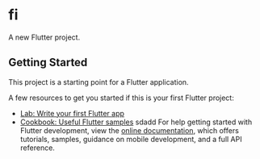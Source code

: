 # fi

A new Flutter project.

## Getting Started

This project is a starting point for a Flutter application.

A few resources to get you started if this is your first Flutter project:

- [Lab: Write your first Flutter app](https://docs.flutter.dev/get-started/codelab)
- [Cookbook: Useful Flutter samples](https://docs.flutter.dev/cookbook)
sdadd
For help getting started with Flutter development, view the
[online documentation](https://docs.flutter.dev/), which offers tutorials,
samples, guidance on mobile development, and a full API reference.
